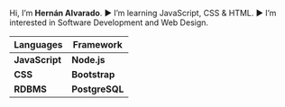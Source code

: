 Hi, I’m **Hernán Alvarado**.
▶️ I’m learning JavaScript, CSS & HTML.
▶️ I’m interested in Software Development and Web Design.

 |Languages |Framework|
 |----------|---------|
 |**JavaScript**| **Node.js** |          
 |   **CSS**    |**Bootstrap**| 
|   **RDBMS**    |**PostgreSQL**| 


